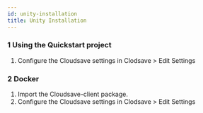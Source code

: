 ```yaml
---
id: unity-installation
title: Unity Installation
---
```


### 1 Using the Quickstart project

1. Configure the Cloudsave settings in Clodsave > Edit Settings

### 2 Docker

1. Import the Cloudsave-client package.
1. Configure the Cloudsave settings in Clodsave > Edit Settings
